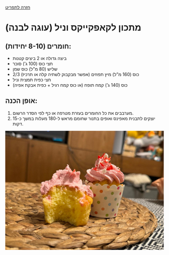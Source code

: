 [חזרה לתפריט](../index.MD)

# מתכון לקאפקייקס וניל (עוגה לבנה)

## חומרים (8-10 יחידות):
- ביצה גדולה או 2 ביצים קטנות
- חצי כוס (100 ג’) סוכר
- שליש (80 מ”ל) כוס שמן
- 2/3 כוס (160 מ”ל) מיץ תפוזים (אפשר מבקבוק לשתיה קלה או תרכיז)
- חצי כפית תמצית וניל
- כוס (140 ג’) קמח תופח (או כוס קמח רגיל + כפית אבקת אפיה)

## אופן הכנה:
1. מערבבים את כל החומרים בעזרת מטרפה או כף לפי הסדר הרשום.
2. יוצקים לתבנית מאפינס ואופים בתנור שחומם מראש ל-180 מעלות במשך כ-15 דקות.

![Vanilla Cupcakes](../images/cupcake.jpg)


